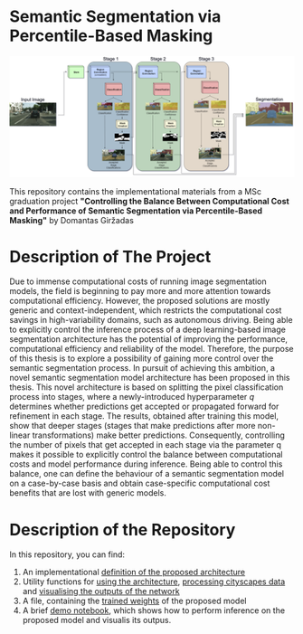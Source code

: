 # Semantic Segmentation via Percentile-Based Masking

![Diagram of the proposed network](readme-materials/network.PNG)

This repository contains the implementational materials from a MSc graduation project **"Controlling the Balance Between Computational
Cost and Performance of Semantic Segmentation
via Percentile-Based Masking"** by Domantas Giržadas

# Description of The Project
Due to immense computational costs of running image segmentation models, the
field is beginning to pay more and more attention towards computational efficiency.
However, the proposed solutions are mostly generic and context-independent, which
restricts the computational cost savings in high-variability domains, such as autonomous driving. 
Being able to explicitly control the inference process of a deep
learning-based image segmentation architecture has the potential of improving the
performance, computational efficiency and reliability of the model. Therefore, the
purpose of this thesis is to explore a possibility of gaining more control over the semantic segmentation process. 
In pursuit of achieving this ambition, a novel semantic segmentation model architecture has been proposed in this 
thesis. This novel architecture is based on splitting the pixel classification process into stages, where
a newly-introduced hyperparameter _q_ determines whether predictions get accepted
or propagated forward for refinement in each stage. The results, obtained after
training this model, show that deeper stages (stages that make predictions after
more non-linear transformations) make better predictions. Consequently, controlling the number of pixels that get
accepted in each stage via the parameter q makes it possible to explicitly control the balance between computational costs and model
performance during inference. Being able to control this balance, one can define
the behaviour of a semantic segmentation model on a case-by-case basis and obtain
case-specific computational cost benefits that are lost with generic models.

# Description of the Repository
In this repository, you can find:
1. An implementational [definition of the proposed architecture](net.py)
2. Utility functions for [using the architecture](utils.py), [processing cityscapes data](dataset_utils.py) and [visualising the outputs of the network](visual_utils.py)
3. A file, containing the [trained weights](data/net-demo.pt) of the proposed model
4. A brief [demo notebook](Percentile_Masking-Demo.ipynb), which shows how to perform inference on the proposed model and visualis its outpus.